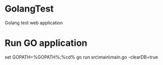 # GolangTest
Golang test web application

# Run GO application
set GOPATH=%GOPATH%;%cd%
go run src\main\main.go -clearDB=true